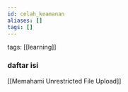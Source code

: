 ```yaml
---
id: celah_keamanan
aliases: []
tags: []
---
```


tags: [[learning]]

### daftar isi
[[Memahami Unrestricted File Upload]]
